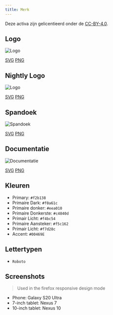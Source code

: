 ```yaml
---
title: Merk
---
```


Deze activa zijn gelicentieerd onder de [CC-BY-4.0](https://github.com/LinwoodDev/Butterfly/blob/develop/BRANDING_LICENSE).

## Logo

![Logo](/img/logo.svg)

[SVG](/img/logo.svg) [PNG](/img/logo.png)

## Nightly Logo

![Logo](/img/nightly.svg)

[SVG](/img/nightly.svg) [PNG](/img/nightly.png)

## Spandoek

![Spandoek](/img/banner.svg)

[SVG](/img/banner.svg) [PNG](/img/banner.png)

## Documentatie

![Documentatie](/img/docs.svg)

[SVG](/img/docs.svg) [PNG](/img/docs.png)

## Kleuren

* Primary: `#f2b138`
* Primaire Dark: `#f0a61c`
* Primaire donker: `#eea010`
* Primaire Donkerste: `#c4840d`
* Primair Licht: `#f4bc54`
* Primaire Aansteker: `#f5c162`
* Primair Licht: `#f7d28c`
* Accent: `#00469E`

## Lettertypen

* `Roboto`

## Screenshots

> Used in the firefox responsive design mode

* Phone: Galaxy S20 Ultra
* 7-inch tablet: Nexus 7
* 10-inch tablet: Nexus 10
